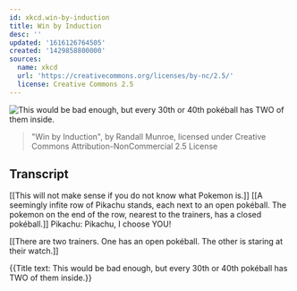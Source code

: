 ```yaml
---
id: xkcd.win-by-induction
title: Win by Induction
desc: ''
updated: '1616126764505'
created: '1429858800000'
sources:
  name: xkcd
  url: 'https://creativecommons.org/licenses/by-nc/2.5/'
  license: Creative Commons 2.5
---
```

![This would be bad enough, but every 30th or 40th pokéball has TWO of them inside.](https://imgs.xkcd.com/comics/win_by_induction.png)
> "Win by Induction", by Randall Munroe, licensed under Creative Commons Attribution-NonCommercial 2.5 License

## Transcript
[[This will not make sense if you do not know what Pokemon is.]]
[[A seemingly infite row of Pikachu stands, each next to an open pokéball. The pokemon on the end of the row, nearest to the trainers, has a closed pokéball.]]
Pikachu: Pikachu, I choose YOU!

[[There are two trainers. One has an open pokéball. The other is staring at their watch.]]

{{Title text: This would be bad enough, but every 30th or 40th pokéball has TWO of them inside.}}
